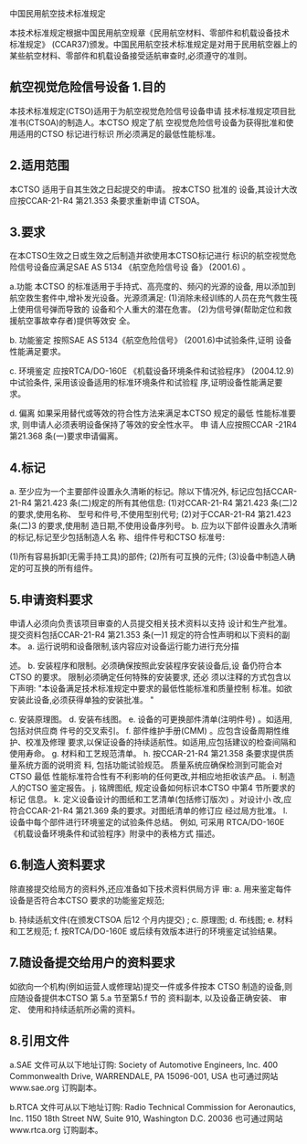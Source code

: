  
中国民用航空技术标准规定 
 
本技术标准规定根据中国民用航空规章《民用航空材料、零部件和机载设备技术
标准规定》
(CCAR37)颁发。中国民用航空技术标准规定是对用于民用航空器上的
某些航空材料、零部件和机载设备接受适航审查时,必须遵守的准则。 
 

## 航空视觉危险信号设备 1.目的

本技术标准规定(CTSO)适用于为航空视觉危险信号设备申请
技术标准规定项目批准书(CTSOA)的制造人。本CTSO 规定了航
空视觉危险信号设备为获得批准和使用适用的CTSO 标记进行标识
所必须满足的最低性能标准。 

## 2.适用范围

本CTSO 适用于自其生效之日起提交的申请。
按本CTSO 批准的
设备,其设计大改应按CCAR-21-R4 第21.353 条要求重新申请
CTSOA。 

## 3.要求

在本CTSO生效之日或生效之后制造并欲使用本CTSO标记进行
标识的航空视觉危险信号设备应满足SAE AS 5134
《航空危险信号设
备》
(2001.6)
。 

a.功能 
本CTSO 的标准适用于手持式、高亮度的、频闪的光源的设备,
用以添加到航空救生套件中,增补发光设备。光源须满足: 
(1)消除未经训练的人员在充气救生筏上使用信号弹而导致的
设备和个人重大的潜在危害。 
(2)为信号弹(帮助定位和救援航空事故幸存者)提供等效安
全。 

b. 功能鉴定 
按照SAE AS 5134《航空危险信号》
(2001.6)中试验条件,证明
设备性能满足要求。 

c. 环境鉴定 
应按RTCA/DO-160E 《机载设备环境条件和试验程序》
(2004.12.9)
中试验条件,
采用该设备适用的标准环境条件和试验程
序,证明设备性能满足要求。 

d. 偏离 
如果采用替代或等效的符合性方法来满足本CTSO 规定的最低
性能标准要求,
则申请人必须表明设备保持了等效的安全性水平。
申
请人应按照CCAR -21R4 第21.368 条(一)要求申请偏离。 

## 4.标记

a. 至少应为一个主要部件设置永久清晰的标记。除以下情况外,
标记应包括CCAR-21-R4 第21.423 条(二)规定的所有其他信息: 
(1)对CCAR-21-R4 第21.423 条(二)2 的要求,使用名称、
型号和件号,不使用型别代号; 
(2)对于CCAR-21-R4 第21.423 条(二)3 的要求,使用制
造日期,不使用设备序列号。 
b. 应为以下部件设置永久清晰的标记,标记至少包括制造人名
称、组件件号和CTSO 标准号: 

(1)所有容易拆卸(无需手持工具)的部件; 
(2)所有可互换的元件; (3)设备中制造人确定的可互换的所有组件。 

## 5.申请资料要求

申请人必须向负责该项目审查的人员提交相关技术资料以支持
设计和生产批准。提交资料包括CCAR-21-R4 第21.353 条(一)1
规定的符合性声明和以下资料的副本。 
a. 运行说明和设备限制,该内容应对设备运行能力进行充分描

述。 
b. 安装程序和限制。必须确保按照此安装程序安装设备后,设
备仍符合本CTSO 的要求。
限制必须确定任何特殊的安装要求,
还必
须以注释的方式包含以下声明: 
"本设备满足技术标准规定中要求的最低性能标准和质量控制
标准。如欲安装此设备,必须获得单独的安装批准。
" 

c. 安装原理图。 
d. 安装布线图。 
e. 设备的可更换部件清单(注明件号)
。如适用,包括对供应商
件号的交叉索引。 
f. 部件维护手册(CMM)
。应包含设备周期性维护、校准及修理
要求,以保证设备的持续适航性。如适用,应包括建议的检查间隔和
使用寿命。 
g. 材料和工艺规范清单。 
h. 按CCAR-21-R4 第21.358 条要求提供质量系统方面的说明资
料,
包括功能试验规范。
质量系统应确保检测到可能会对CTSO 最低
性能标准符合性有不利影响的任何更改,并相应地拒收该产品。 
i. 制造人的CTSO 鉴定报告。 
j. 铭牌图纸,
规定设备如何标识本CTSO 中第4 节所要求的标记
信息。 
k. 定义设备设计的图纸和工艺清单(包括修订版次)
。对设计小
改,应符合CCAR-21-R4 第21.369 条的要求。对图纸清单的修订应
经过局方批准。 
l. 设备中每个部件进行环境鉴定的试验条件总结。
例如,
可采用
RTCA/DO-160E《机载设备环境条件和试验程序》附录中的表格方式
描述。 

## 6.制造人资料要求

除直接提交给局方的资料外,还应准备如下技术资料供局方评
审: 
a. 用来鉴定每件设备是否符合本CTSO 要求的功能鉴定规范; 

b. 持续适航文件(在颁发CTSOA 后12 个月内提交)
; 
c. 原理图; 
d. 布线图; 
e. 材料和工艺规范; f. 按RTCA/DO-160E 或后续有效版本进行的环境鉴定试验结果。
 

## 7.随设备提交给用户的资料要求

如欲向一个机构(例如运营人或修理站)提交一件或多件按本
CTSO 制造的设备,则应随设备提供本CTSO 第 5.a 节至第5.f 节的
资料副本,
以及设备正确安装、
审定、
使用和持续适航所必需的资料。
 

## 8.引用文件

a.SAE 文件可从以下地址订购: 
Society of Automotive Engineers, Inc. 400 Commonwealth Drive, WARRENDALE, PA 15096-001, USA 也可通过网站www.sae.org 订购副本。 

b.RTCA 文件可从以下地址订购: 
Radio Technical Commission for Aeronautics, Inc. 1150 18th Street NW, Suite 910, Washington D.C. 20036 也可通过网站www.rtca.org 订购副本。 